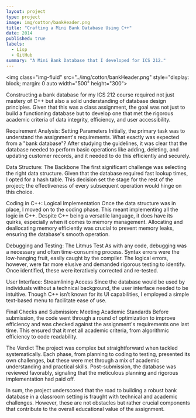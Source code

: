 ```yaml
---
layout: project
type: project
image: img/cotton/bankHeader.png
title: "Crafting a Mini Bank Database Using C++"
date: 2014
published: true
labels:
  - Lisp
  - GitHub
summary: "A Mini Bank Database that I developed for ICS 212."
---
```


<img class="img-fluid" src="../img/cotton/bankHeader.png" style="display: block; margin: 0 auto width="500" height="300">


Constructing a bank database for my ICS 212 course required not just mastery of C++ but also a solid understanding of database design principles. Given that this was a class assignment, the goal was not just to build a functioning database but to develop one that met the rigorous academic criteria of data integrity, efficiency, and user accessibility.

Requirement Analysis: Setting Parameters
Initially, the primary task was to understand the assignment's requirements. What exactly was expected from a "bank database"? After studying the guidelines, it was clear that the database needed to perform basic operations like adding, deleting, and updating customer records, and it needed to do this efficiently and securely.

Data Structure: The Backbone
The first significant challenge was selecting the right data structure. Given that the database required fast lookup times, I opted for a hash table. This decision set the stage for the rest of the project; the effectiveness of every subsequent operation would hinge on this choice.

Coding in C++: Logical Implementation
Once the data structure was in place, I moved on to the coding phase. This meant implementing all the logic in C++. Despite C++ being a versatile language, it does have its quirks, especially when it comes to memory management. Allocating and deallocating memory efficiently was crucial to prevent memory leaks, ensuring the database's smooth operation.

Debugging and Testing: The Litmus Test
As with any code, debugging was a necessary and often time-consuming process. Syntax errors were the low-hanging fruit, easily caught by the compiler. The logical errors, however, were far more elusive and demanded rigorous testing to identify. Once identified, these were iteratively corrected and re-tested.

User Interface: Streamlining Access
Since the database would be used by individuals without a technical background, the user interface needed to be intuitive. Though C++ isn’t known for its UI capabilities, I employed a simple text-based menu to facilitate ease of use.

Final Checks and Submission: Meeting Academic Standards
Before submission, the code went through a round of optimization to improve efficiency and was checked against the assignment's requirements one last time. This ensured that it met all academic criteria, from algorithmic efficiency to code readability.

The Verdict
The project was complex but straightforward when tackled systematically. Each phase, from planning to coding to testing, presented its own challenges, but these were met through a mix of academic understanding and practical skills. Post-submission, the database was reviewed favorably, signaling that the meticulous planning and rigorous implementation had paid off.

In sum, the project underscored that the road to building a robust bank database in a classroom setting is fraught with technical and academic challenges. However, these are not obstacles but rather crucial components that contribute to the overall educational value of the assignment.
